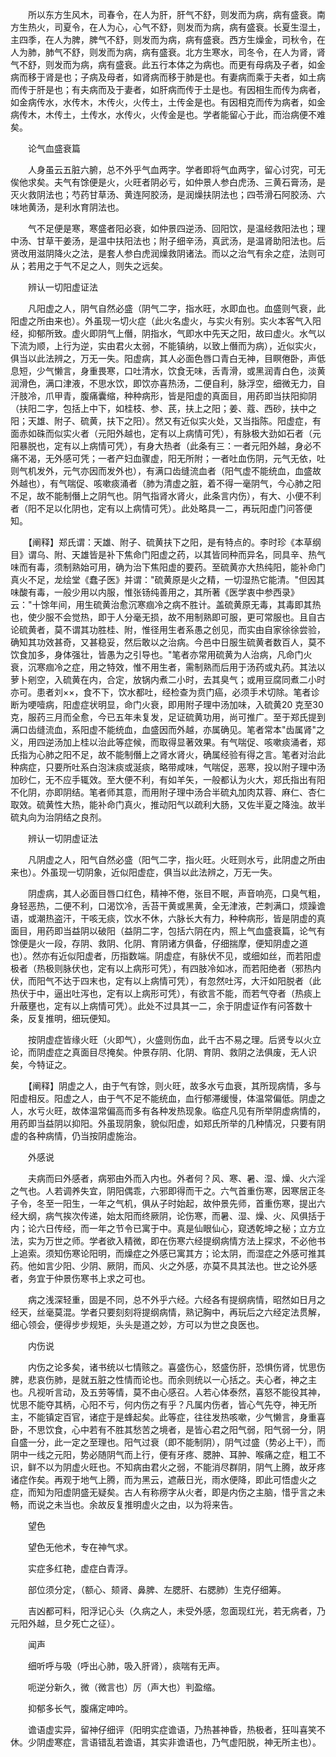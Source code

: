 <!-- { "loadSidebar": true } -->
　　所以东方生风木，司春令，在人为肝，肝气不舒，则发而为病，病有盛衰。南方生热火，司夏令，在人为心，心气不舒，则发而为病，病有盛衰。长夏生湿土，主四季，在人为脾，脾气不舒，则发而为病，病有盛衰。西方生燥金，司秋令，在人为肺，肺气不舒，则发而为病，病有盛衰。北方生寒水，司冬令，在人为肾，肾气不舒，则发而为病，病有盛衰。此五行本体之为病也。而更有母病及子者，如金病而移于肾是也；子病及母者，如肾病而移于肺是也。有妻病而乘于夫者，如土病而传于肝是也；有夫病而及于妻者，如肝病而传于土是也。有因相生而传为病者，如金病传水，水传木，木传火，火传土，土传金是也。有因相克而传为病者，如金病传木，木传土，土传水，水传火，火传金是也。学者能留心于此，而治病便不难矣。

　　论气血盛衰篇

　　人身虽云五脏六腑，总不外乎气血两字。学者即将气血两字，留心讨究，可无俟他求矣。夫气有馀便是火，火旺者阴必亏，如仲景人参白虎汤、三黄石膏汤，是灭火救阴法也；芍药甘草汤、黄连阿胶汤，是润燥扶阴法也；四苓滑石阿胶汤、六味地黄汤，是利水育阴法也。

　　气不足便是寒，寒盛者阳必衰，如仲景四逆汤、回阳饮，是温经救阳法也；理中汤、甘草干姜汤，是温中扶阳法也；附子细辛汤，真武汤，是温肾助阳法也。后贤改用滋阴降火之法，是套人参白虎润燥救阴诸法。而以之治气有余之症，法则可从；若用之于气不足之人，则失之远矣。

　　辨认一切阳虚证法

　　凡阳虚之人，阴气自然必盛（阴气二字，指水旺，水即血也。血盛则气衰，此阳虚之所由来也）。外虽现一切火症（此火名虚火，与实火有别。实火本客气入阳经，抑郁所致。虚火即阴气上僭，阴指水，气即水中先天之阳，故曰虚火。水气以下流为顺，上行为逆，实由君火太弱，不能镇纳，以致上僭而为病），近似实火，俱当以此法辨之，万无一失。阳虚病，其人必面色唇口青白无神，目瞑倦卧，声低息短，少气懒言，身重畏寒，口吐清水，饮食无味，舌青滑，或黑润青白色，淡黄润滑色，满口津液，不思水饮，即饮亦喜热汤，二便自利，脉浮空，细微无力，自汗肢冷，爪甲青，腹痛囊缩，种种病形，皆是阳虚的真面目，用药即当扶阳抑阴（扶阳二字，包括上中下，如桂枝、参、芪，扶上之阳；姜、蔻、西砂，扶中之阳；天雄、附子、硫黄，扶下之阳）。然又有近似实火处，又当指陈。阳虚症，有面赤如硃而似实火者（元阳外越也，定有以上病情可凭），有脉极大劲如石者（元阳暴脱也，定有以上病情可凭），有身大热者（此条有三：一者元阳外越，身必不痛不渴，无外感可凭；一者产妇血骤虚，阳无所附；一者吐血伤阴，元气无依，吐则气机发外，元气亦因而发外也），有满口齿缝流血者（阳气虚不能统血，血盛故外越也），有气喘促、咳嗽痰涌者（肺为清虚之脏，着不得一毫阴气，今心肺之阳不足，故不能制僭上之阴气也。阴气指肾水肾火，此条言内伤），有大、小便不利者（阳不足以化阴也，定有以上病情可凭）。此处略具一二，再玩阳虚门问答便知。

　　【阐释】郑氏谓：天雄、附子、硫黄扶下之阳，是有特点的。李时珍《本草纲目》谓乌、附、天雄皆是补下焦命门阳虚之药，以其皆同种而异名，同具辛、热气味而有毒，须制熟始可用，确为治下焦阳虚的要药。至硫黄亦大热纯阳，能补命门真火不足，龙绘堂《蠢子医》并谓："硫黄原是火之精，一切湿热它能清。"但因其味酸有毒，一般少用以内服，惟张钖纯善用之，其所著《医学衷中参西录》云："十馀年间，用生硫黄治愈沉寒痼冷之病不胜计。盖硫黄原无毒，其毒即其热也，使少服不会觉热，即于人分毫无损，故不用制熟即可服，更可常服也。且自古论硫黄者，莫不谓其功胜桂、附，惟径用生者系愚之创见，而实由自家徐徐尝验，确知其功效甚奇，又甚稳妥，然后敢以之治病。今邑中日服生硫黄者数百人，莫不饮食加多，身体强壮，皆愚为之引导也。"笔者亦常用硫黄为人治病，凡命门火衰，沉寒痼冷之症，用之特效，惟不用生者，需制熟而后用于汤药或丸药。其法以萝卜剜空，入硫黄在内，合定，放锅内煮二小时，去其臭气；或用豆腐同煮二小时亦可。患者刘××，食不下，饮水都吐，经检查为贲门癌，必须手术切除。笔者诊断为哽噎病，阳虚症状明显，命门火衰，即用附子理中汤加味，入硫黄20 克至30 克，服药三月而全愈，今已五年未复发，足证硫黄功用，尚可推广。至于郑氏提到满口齿缝流血，系阳虚不能统血，血盛因而外越，亦属确见。笔者常本"齿属肾"之义，用四逆汤加上桂以治此等症候，而取得显著效果。有气喘促、咳嗽痰涌者，郑氏指为心肺之阳不足，故不能制僭上之肾水肾火，确属经验有得之言。笔者对治此种病症，只要所吐系白泡沫痰或涎痰，略带咸味，气喘促，恶寒，投以附子理中汤加砂仁，无不应手辄效。至大便不利，有如羊矢，一般都认为火大，郑氏指出有阳不化阴，亦即阴结。笔者师其意，而用附子理中汤合半硫丸加肉苁蓉、麻仁、杏仁取效。硫黄性大热，能补命门真火，推动阳气以疏利大肠，又佐半夏之降浊。故半硫丸向为治阴结之良剂。

　　辨认一切阴虚证法

　　凡阴虚之人，阳气自然必盛（阳气二字，指火旺。火旺则水亏，此阴虚之所由来也）。外虽现一切阴象，近似阳虚症，俱当以此法辨之，万无一失。

　　阴虚病，其人必面目唇口红色，精神不倦，张目不眠，声音响亮，口臭气粗，身轻恶热，二便不利，口渴饮冷，舌苔干黄或黑黄，全无津液，芒刺满口，烦躁谵语，或潮热盗汗，干咳无痰，饮水不休，六脉长大有力，种种病形，皆是阴虚的真面目，用药即当益阴以破阳（益阴二字，包括六阴在内，照上气血盛衰篇，论气有馀便是火一段，存阴、救阴、化阴、育阴诸方俱备，仔细揣摩，便知阴虚之道也）。然亦有近似阳虚者，历指数端。阴虚症，有脉伏不见，或细如丝，而若阳虚极者（热极则脉伏也，定有以上病形可凭），有四肢冷如冰，而若阳绝者（邪热内伏，而阳气不达于四末也，定有以上病情可凭），有忽然吐泻，大汗如阳脱者（此热伏于中，逼出吐泻也，定有以上病形可凭），有欲言不能，而若气夺者（热痰上升蔽壅也，定有以上病情可凭）。此处不过具其一二，余于阴虚证作有问答数十条，反复推明，细玩便知。

　　按阴虚症皆缘火旺（火即气），火盛则伤血，此千古不易之理。后贤专以火立论，而阴虚症之真面目尽掩矣。仲景存阴、化阴、育阴、救阴之法俱废，无人识矣，今特证之。

　　【阐释】阴虚之人，由于气有馀，则火旺，故多水亏血衰，其所现病情，多与阳虚相反。阳虚之人，由于气不足不能统血，血行郁滞缓慢，体温常偏低。阴虚之人，水亏火旺，故体温常偏高而多有各种发热现象。临症凡见有所举阴虚病情的，用药即当益阴以抑阳。外虽现阴象，貌似阳虚，如郑氏所举的几种情况，只要有阴虚的各种病情，仍当按阴虚施治。

　　外感说

　　夫病而曰外感者，病邪由外而入内也。外者何？风、寒、暑、湿、燥、火六淫之气也。人若调养失宜，阴阳偶乖，六邪即得而干之。六气首重伤寒，因寒居正冬子令，冬至一阳生，一年之气机，俱从子时始起，故仲景先师，首重伤寒，提出六经大纲，病气挨次传递，始太阳而终厥阴，论伤寒，而暑、湿、燥、火、风俱括于内；论六日传经，而一年之节令已寓于中。真是仙眼仙心，窥透乾坤之秘；立方立法，实为万世之师。学者欲入精微，即在伤寒六经提纲病情方法上探求，不必他书上追索。须知伤寒论阳明，而燥症之外感已寓其方；论太阴，而湿症之外感可推其药。他如言少阳、少阴、厥阴，而风、火之外感，亦莫不具其法也。世之论外感者，务宜于仲景伤寒书上求之可也。

　　病之浅深轻重，固是不同，总不外乎六经。六经各有提纲病情，昭然如日月之经天，丝毫莫混。学者只要刻刻将提纲病情，熟记胸中，再玩后之六经定法贯解，细心领会，便得步步规矩，头头是道之妙，方可以为世之良医也。

　　内伤说

　　内伤之论多矣，诸书统以七情赅之。喜盛伤心，怒盛伤肝，恐惧伤肾，忧思伤脾，悲哀伤肺，是就五脏之性情而论也。而余则统以一心括之。夫心者，神之主也。凡视听言动，及五劳等情，莫不由心感召。人若心体泰然，喜怒不能役其神，忧思不能夺其柄，心阳不亏，何内伤之有乎？凡属内伤者，皆心气先夺，神无所主，不能镇定百官，诸症于是蜂起矣。此等症，往往发热咳嗽，少气懒言，身重喜卧，不思饮食，心中若有不胜其愁苦之境者，是皆心君之阳气弱，阳气弱一分，阴自盛一分，此一定之至理也。阳气过衰（即不能制阴），阴气过盛（势必上干），而阴中一线之元阳，势必随阴气而上行，便有牙疼、腮肿、耳肿、喉痛之症，粗工不识，鲜不以为阴虚火旺也。不知病由君火之弱，不能消尽群阴，阴气上腾，故牙疼诸症作矣。再观于地气上腾，而为黑云，遮蔽日光，雨水便降，即此可悟虚火之症，而知为阳虚阴盛无疑矣。古人有称痨字从火者，即是内伤之主脑，惜乎言之未畅，而说之未当也。余故反复推明虚火之由，以为将来告。

　　望色

　　望色无他术，专在神气求。

　　实症多红艳，虚症白青浮。

　　部位须分定，（额心、颏肾、鼻脾、左腮肝、右腮肺）生克仔细筹。

　　吉凶都可料，阳浮记心头（久病之人，未受外感，忽面现红光，若无病者，乃元阳外越，旦夕死亡之征）。

　　闻声

　　细听呼与吸（呼出心肺，吸入肝肾），痰喘有无声。

　　呃逆分新久，微（微言也）厉（声大也）判盈缩。

　　抑郁多长气，腹痛定呻吟。

　　谵语虚实异，留神仔细评（阳明实症谵语，乃热甚神昏，热极者，狂叫喜笑不休。少阴虚寒症，言语错乱若谵语，其实非谵语也，乃气虚阳脱，神无所主也）。

